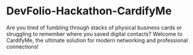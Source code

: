 # DevFolio-Hackathon-CardifyMe
Are you tired of fumbling through stacks of physical business cards or struggling to remember where you saved digital contacts? Welcome to CardifyMe, the ultimate solution for modern networking and professional connections!
